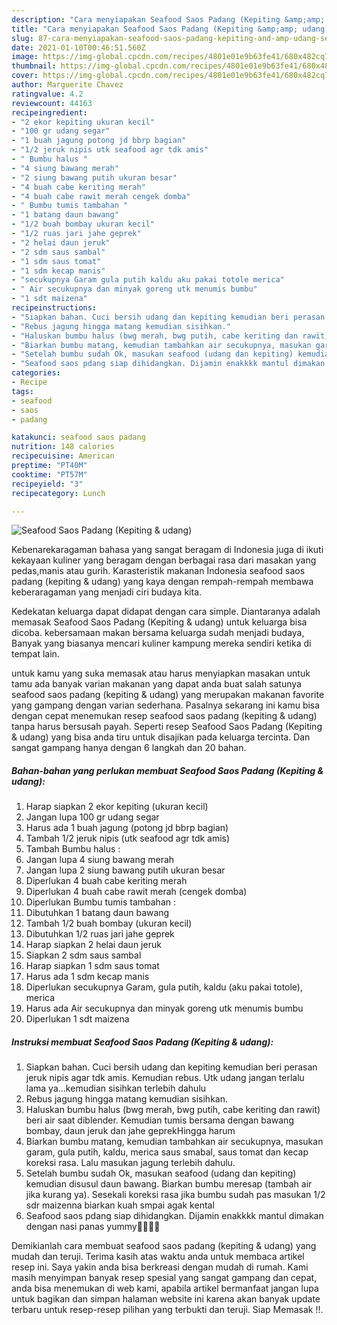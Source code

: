 ```yaml
---
description: "Cara menyiapakan Seafood Saos Padang (Kepiting &amp;amp; udang) Sempurna"
title: "Cara menyiapakan Seafood Saos Padang (Kepiting &amp;amp; udang) Sempurna"
slug: 87-cara-menyiapakan-seafood-saos-padang-kepiting-and-amp-udang-sempurna
date: 2021-01-10T00:46:51.560Z
image: https://img-global.cpcdn.com/recipes/4801e01e9b63fe41/680x482cq70/seafood-saos-padang-kepiting-udang-foto-resep-utama.jpg
thumbnail: https://img-global.cpcdn.com/recipes/4801e01e9b63fe41/680x482cq70/seafood-saos-padang-kepiting-udang-foto-resep-utama.jpg
cover: https://img-global.cpcdn.com/recipes/4801e01e9b63fe41/680x482cq70/seafood-saos-padang-kepiting-udang-foto-resep-utama.jpg
author: Marguerite Chavez
ratingvalue: 4.2
reviewcount: 44163
recipeingredient:
- "2 ekor kepiting ukuran kecil"
- "100 gr udang segar"
- "1 buah jagung potong jd bbrp bagian"
- "1/2 jeruk nipis utk seafood agr tdk amis"
- " Bumbu halus "
- "4 siung bawang merah"
- "2 siung bawang putih ukuran besar"
- "4 buah cabe keriting merah"
- "4 buah cabe rawit merah cengek domba"
- " Bumbu tumis tambahan "
- "1 batang daun bawang"
- "1/2 buah bombay ukuran kecil"
- "1/2 ruas jari jahe geprek"
- "2 helai daun jeruk"
- "2 sdm saus sambal"
- "1 sdm saus tomat"
- "1 sdm kecap manis"
- "secukupnya Garam gula putih kaldu aku pakai totole merica"
- " Air secukupnya dan minyak goreng utk menumis bumbu"
- "1 sdt maizena"
recipeinstructions:
- "Siapkan bahan. Cuci bersih udang dan kepiting kemudian beri perasan jeruk nipis agar tdk amis. Kemudian rebus. Utk udang jangan terlalu lama ya...kemudian sisihkan terlebih dahulu"
- "Rebus jagung hingga matang kemudian sisihkan."
- "Haluskan bumbu halus (bwg merah, bwg putih, cabe keriting dan rawit) beri air saat diblender. Kemudian tumis bersama dengan bawang bombay, daun jeruk dan jahe geprekHingga harum"
- "Biarkan bumbu matang, kemudian tambahkan air secukupnya, masukan garam, gula putih, kaldu, merica saus smabal, saus tomat dan kecap koreksi rasa. Lalu masukan jagung terlebih dahulu."
- "Setelah bumbu sudah Ok, masukan seafood (udang dan kepiting) kemudian disusul daun bawang. Biarkan bumbu meresap (tambah air jika kurang ya). Sesekali koreksi rasa jika bumbu sudah pas masukan 1/2 sdr maizenna biarkan kuah smpai agak kental"
- "Seafood saos pdang siap dihidangkan. Dijamin enakkkk mantul dimakan dengan nasi panas yummy👍🏻👍🏻"
categories:
- Recipe
tags:
- seafood
- saos
- padang

katakunci: seafood saos padang 
nutrition: 148 calories
recipecuisine: American
preptime: "PT40M"
cooktime: "PT57M"
recipeyield: "3"
recipecategory: Lunch

---
```



![Seafood Saos Padang (Kepiting &amp; udang)](https://img-global.cpcdn.com/recipes/4801e01e9b63fe41/680x482cq70/seafood-saos-padang-kepiting-udang-foto-resep-utama.jpg)

Kebenarekaragaman bahasa yang sangat beragam di Indonesia juga di ikuti kekayaan kuliner yang beragam dengan berbagai rasa dari masakan yang pedas,manis atau gurih. Karasteristik makanan Indonesia seafood saos padang (kepiting &amp; udang) yang kaya dengan rempah-rempah membawa keberaragaman yang menjadi ciri budaya kita.


Kedekatan keluarga dapat didapat dengan cara simple. Diantaranya adalah memasak Seafood Saos Padang (Kepiting &amp; udang) untuk keluarga bisa dicoba. kebersamaan makan bersama keluarga sudah menjadi budaya, Banyak yang biasanya mencari kuliner kampung mereka sendiri ketika di tempat lain.



untuk kamu yang suka memasak atau harus menyiapkan masakan untuk tamu ada banyak varian makanan yang dapat anda buat salah satunya seafood saos padang (kepiting &amp; udang) yang merupakan makanan favorite yang gampang dengan varian sederhana. Pasalnya sekarang ini kamu bisa dengan cepat menemukan resep seafood saos padang (kepiting &amp; udang) tanpa harus bersusah payah.
Seperti resep Seafood Saos Padang (Kepiting &amp; udang) yang bisa anda tiru untuk disajikan pada keluarga tercinta. Dan sangat gampang hanya dengan 6 langkah dan 20 bahan.


<!--inarticleads1-->

##### Bahan-bahan yang perlukan membuat Seafood Saos Padang (Kepiting &amp; udang):

1. Harap siapkan 2 ekor kepiting (ukuran kecil)
1. Jangan lupa 100 gr udang segar
1. Harus ada 1 buah jagung (potong jd bbrp bagian)
1. Tambah 1/2 jeruk nipis (utk seafood agr tdk amis)
1. Tambah  Bumbu halus :
1. Jangan lupa 4 siung bawang merah
1. Jangan lupa 2 siung bawang putih ukuran besar
1. Diperlukan 4 buah cabe keriting merah
1. Diperlukan 4 buah cabe rawit merah (cengek domba)
1. Diperlukan  Bumbu tumis tambahan :
1. Dibutuhkan 1 batang daun bawang
1. Tambah 1/2 buah bombay (ukuran kecil)
1. Dibutuhkan 1/2 ruas jari jahe geprek
1. Harap siapkan 2 helai daun jeruk
1. Siapkan 2 sdm saus sambal
1. Harap siapkan 1 sdm saus tomat
1. Harus ada 1 sdm kecap manis
1. Diperlukan secukupnya Garam, gula putih, kaldu (aku pakai totole), merica
1. Harus ada  Air secukupnya dan minyak goreng utk menumis bumbu
1. Diperlukan 1 sdt maizena




<!--inarticleads2-->

##### Instruksi membuat  Seafood Saos Padang (Kepiting &amp; udang):

1. Siapkan bahan. Cuci bersih udang dan kepiting kemudian beri perasan jeruk nipis agar tdk amis. Kemudian rebus. Utk udang jangan terlalu lama ya...kemudian sisihkan terlebih dahulu
1. Rebus jagung hingga matang kemudian sisihkan.
1. Haluskan bumbu halus (bwg merah, bwg putih, cabe keriting dan rawit) beri air saat diblender. Kemudian tumis bersama dengan bawang bombay, daun jeruk dan jahe geprekHingga harum
1. Biarkan bumbu matang, kemudian tambahkan air secukupnya, masukan garam, gula putih, kaldu, merica saus smabal, saus tomat dan kecap koreksi rasa. Lalu masukan jagung terlebih dahulu.
1. Setelah bumbu sudah Ok, masukan seafood (udang dan kepiting) kemudian disusul daun bawang. Biarkan bumbu meresap (tambah air jika kurang ya). Sesekali koreksi rasa jika bumbu sudah pas masukan 1/2 sdr maizenna biarkan kuah smpai agak kental
1. Seafood saos pdang siap dihidangkan. Dijamin enakkkk mantul dimakan dengan nasi panas yummy👍🏻👍🏻




Demikianlah cara membuat seafood saos padang (kepiting &amp; udang) yang mudah dan teruji. Terima kasih atas waktu anda untuk membaca artikel resep ini. Saya yakin anda bisa berkreasi dengan mudah di rumah. Kami masih menyimpan banyak resep spesial yang sangat gampang dan cepat, anda bisa menemukan di web kami, apabila artikel bermanfaat jangan lupa untuk bagikan dan simpan halaman website ini karena akan banyak update terbaru untuk resep-resep pilihan yang terbukti dan teruji. Siap Memasak !!. 
